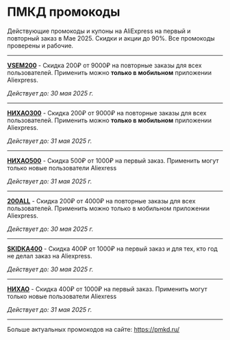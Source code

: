 
# ПМКД промокоды

Действующие промокоды и купоны на AliExpress на первый и повторный заказ в Мае 2025. Скидки и акции до 90%. Все промокоды проверены и рабочие.

---

**[VSEM200](https://pmkd.ru/promocodes/promocode-vsem200)** - Скидка 200₽ от 9000₽ на повторные заказы для всех пользователей. Применить можно **только в мобильном** приложении Aliexpress. 

*Действует до: 30 мая 2025 г.*

---

**[НИХАО300](https://pmkd.ru/promocodes/promocode-nihao300)** - Скидка 200₽ от 9000₽ на повторные заказы для всех пользователей. Применить можно **только в мобильном** приложении Aliexpress.

*Действует до: 31 мая 2025 г.*

---

**[НИХАО500](https://pmkd.ru/promocodes/promocode-nihao500)** - Скидка 500₽ от 1000₽ на первый заказ. Применить могут только новые пользователи Aliexress

*Действует до: 31 мая 2025 г.*

---

**[200ALL](https://pmkd.ru/promocodes/promocode-200all)** - Скидка 200₽ от 4000₽ на повторные заказы для всех пользователей. Применить можно только в мобильном приложении Aliexpress.

*Действует до: 30 мая 2025 г.*

---

**[SKIDKA400](https://pmkd.ru/promocodes/promocod-skidka400)** - Скидка 400₽ от 1000₽ на первый заказ и для тех, кто год не делал заказ на Aliexpress.

*Действует до: 30 мая 2025 г.*

---

**[НИХАО](https://pmkd.ru/promocodes/promocode-nihao)** - Скидка 400₽ от 1000₽ на первый заказ. Применить могут только новые пользователи Aliexress

*Действует до: 31 мая 2025 г.*

---




Больше актуальных промокодов на сайте: https://pmkd.ru/
